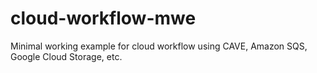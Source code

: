 # cloud-workflow-mwe
Minimal working example for cloud workflow using CAVE, Amazon SQS, Google Cloud Storage, etc.
